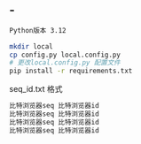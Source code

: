 ## -

```txt
Python版本 3.12
```

```sh
mkdir local
cp config.py local.config.py 
# 更改local.config.py 配置文件
pip install -r requirements.txt
```

seq_id.txt 格式
```txt
比特浏览器seq 比特浏览器id
比特浏览器seq 比特浏览器id
比特浏览器seq 比特浏览器id
比特浏览器seq 比特浏览器id
```